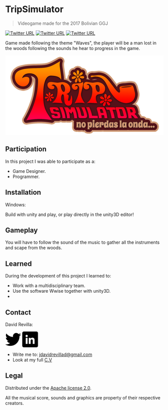 # TripSimulator
> Videogame made for the 2017 Bolivian GGJ

[![Twitter URL](https://img.shields.io/badge/Type-Videogame-yellow.svg)](https://github.com/ZLTM/TripSimulator)
[![Twitter URL](https://img.shields.io/badge/Platform-Windows--pc-blue.svg)](https://github.com/ZLTM/TripSimulator)
[![Twitter URL](https://img.shields.io/badge/Genre-Sensation-orange.svg)](https://github.com/ZLTM/TripSimulator)

Game made following the theme "Waves", the player will be a man lost in the woods following the sounds he hear to progress in the game.

![](logo-hippie.png)

## Participation

In this project I was able to participate as a:

* Game Designer.
* Programmer.

## Installation

Windows:

Build with unity and play, or play directly in the unity3D editor!


## Gameplay

You will have to follow the sound of the music to gather all the instruments and scape from the woods.

## Learned

During the development of this project I learned to:
* Work with a multidisciplinary team.
* Use the software Wwise together with unity3D.
* 

## Contact

David Revilla:

<a href="https://twitter.com/ZLTM_david" target="_blank">
  <img width="50" height="50" border="0" align="center"  src="twitter-logo.jpg"></a>
<a href="https://www.linkedin.com/in/zolutr/" target="_blank">
  <img width="50" height="50" border="0" align="center"  src="linkedin-logo.png"></a>

* Write me to: jdavidrevillad@gmail.com
* Look at my full [C.V](https://drive.google.com/drive/folders/0B9XODKe51qg8aFFXRE9aNE15QWc?usp=sharing)


## Legal

Distributed under the [Apache license 2.0](https://choosealicense.com/licenses/apache-2.0/). 

All the musical score, sounds and graphics are property of their respective creators.